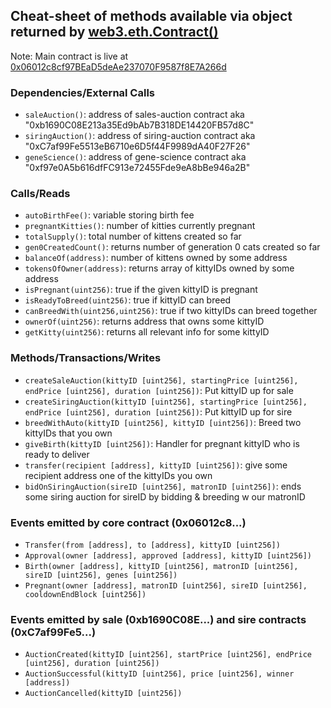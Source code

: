 
## Cheat-sheet of methods available via object returned by [web3.eth.Contract()](http://web3js.readthedocs.io/en/1.0/web3-eth-contract.html)

Note: Main contract is live at [0x06012c8cf97BEaD5deAe237070F9587f8E7A266d](https://etherscan.io/address/0x06012c8cf97bead5deae237070f9587f8e7a266d#code)

### Dependencies/External Calls
 - `saleAuction()`: address of sales-auction contract aka "0xb1690C08E213a35Ed9bAb7B318DE14420FB57d8C"
 - `siringAuction()`: address of siring-auction contract aka "0xC7af99Fe5513eB6710e6D5f44F9989dA40F27F26"
 - `geneScience()`: address of gene-science contract aka "0xf97e0A5b616dfFC913e72455Fde9eA8bBe946a2B"

### Calls/Reads
 - `autoBirthFee()`: variable storing birth fee
 - `pregnantKitties()`: number of kitties currently pregnant
 - `totalSupply()`: total number of kittens created so far
 - `gen0CreatedCount()`: returns number of generation 0 cats created so far
 - `balanceOf(address)`: number of kittens owned by some address
 - `tokensOfOwner(address)`: returns array of kittyIDs owned by some address
 - `isPregnant(uint256)`: true if the given kittyID is pregnant
 - `isReadyToBreed(uint256)`: true if kittyID can breed
 - `canBreedWith(uint256,uint256)`: true if two kittyIDs can breed together
 - `ownerOf(uint256)`: returns address that owns some kittyID
 - `getKitty(uint256)`: returns all relevant info for some kittyID

### Methods/Transactions/Writes
 - `createSaleAuction(kittyID [uint256], startingPrice [uint256], endPrice [uint256], duration [uint256])`: Put kittyID up for sale
 - `createSiringAuction(kittyID [uint256], startingPrice [uint256], endPrice [uint256], duration [uint256])`: Put kittyID up for sire
 - `breedWithAuto(kittyID [uint256], kittyID [uint256])`: Breed two kittyIDs that you own
 - `giveBirth(kittyID [uint256])`: Handler for pregnant kittyID who is ready to deliver
 - `transfer(recipient [address], kittyID [uint256])`: give some recipient address one of the kittyIDs you own
 - `bidOnSiringAuction(sireID [uint256], matronID [uint256])`: ends some siring auction for sireID by bidding & breeding w our matronID

### Events emitted by core contract (0x06012c8...)
 - `Transfer(from [address], to [address], kittyID [uint256])`
 - `Approval(owner [address], approved [address], kittyID [uint256])`
 - `Birth(owner [address], kittyID [uint256], matronID [uint256], sireID [uint256], genes [uint256])`
 - `Pregnant(owner [address], matronID [uint256], sireID [uint256], cooldownEndBlock [uint256])`

### Events emitted by sale (0xb1690C08E...) and sire contracts (0xC7af99Fe5...)
 - `AuctionCreated(kittyID [uint256], startPrice [uint256], endPrice [uint256], duration [uint256])`
 - `AuctionSuccessful(kittyID [uint256], price [uint256], winner [address])`
 - `AuctionCancelled(kittyID [uint256])`

